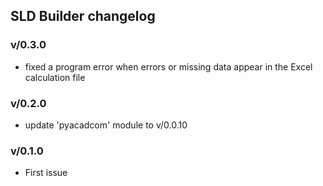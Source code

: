 ## SLD Builder changelog

### v/0.3.0
* fixed a program error when errors or missing data appear in the Excel calculation file 

### v/0.2.0
* update 'pyacadcom' module to v/0.0.10

### v/0.1.0
* First issue
